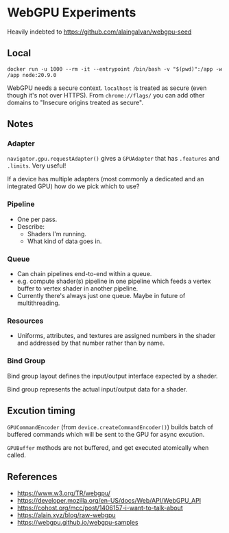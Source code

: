 # WebGPU Experiments
Heavily indebted to https://github.com/alaingalvan/webgpu-seed

## Local
```
docker run -u 1000 --rm -it --entrypoint /bin/bash -v "$(pwd)":/app -w /app node:20.9.0
```

WebGPU needs a secure context. `localhost` is treated as secure (even though it's not over HTTPS). From `chrome://flags/` you can add other domains to "Insecure origins treated as secure".

## Notes

### Adapter
`navigator.gpu.requestAdapter()` gives a `GPUAdapter` that has `.features` and `.limits`. Very useful!

If a device has multiple adapters (most commonly a dedicated and an integrated GPU) how do we pick which to use?

### Pipeline
- One per pass.
- Describe:
    - Shaders I'm running.
    - What kind of data goes in.

### Queue
- Can chain pipelines end-to-end within a queue.
- e.g. compute shader(s) pipeline in one pipeline which feeds a vertex buffer to vertex shader in another pipeline.
- Currently there's always just one queue. Maybe in future of multithreading.

### Resources
- Uniforms, attributes, and textures are assigned numbers in the shader and addressed by that number rather than by name.

### Bind Group
Bind group layout defines the input/output interface expected by a shader.

Bind group represents the actual input/output data for a shader.

## Excution timing
`GPUCommandEncoder` (from `device.createCommandEncoder()`) builds batch of buffered commands which will be sent to the GPU for async excution.

`GPUBuffer` methods are not buffered, and get executed atomically when called.


## References
- https://www.w3.org/TR/webgpu/
- https://developer.mozilla.org/en-US/docs/Web/API/WebGPU_API
- https://cohost.org/mcc/post/1406157-i-want-to-talk-about
- https://alain.xyz/blog/raw-webgpu
- https://webgpu.github.io/webgpu-samples
